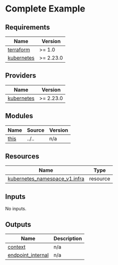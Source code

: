 # Complete Example

<!-- BEGIN_TF_DOCS -->
## Requirements

| Name | Version |
|------|---------|
| <a name="requirement_terraform"></a> [terraform](#requirement\_terraform) | >= 1.0 |
| <a name="requirement_kubernetes"></a> [kubernetes](#requirement\_kubernetes) | >= 2.23.0 |

## Providers

| Name | Version |
|------|---------|
| <a name="provider_kubernetes"></a> [kubernetes](#provider\_kubernetes) | >= 2.23.0 |

## Modules

| Name | Source | Version |
|------|--------|---------|
| <a name="module_this"></a> [this](#module\_this) | ../.. | n/a |

## Resources

| Name | Type |
|------|------|
| [kubernetes_namespace_v1.infra](https://registry.terraform.io/providers/hashicorp/kubernetes/latest/docs/resources/namespace_v1) | resource |

## Inputs

No inputs.

## Outputs

| Name | Description |
|------|-------------|
| <a name="output_context"></a> [context](#output\_context) | n/a |
| <a name="output_endpoint_internal"></a> [endpoint\_internal](#output\_endpoint\_internal) | n/a |
<!-- END_TF_DOCS -->
